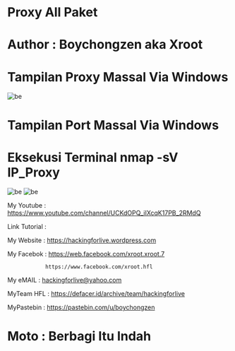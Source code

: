 # Proxy All Paket

# Author : Boychongzen aka Xroot

# Tampilan Proxy Massal Via Windows 
![be](https://raw.githubusercontent.com/boychongzen18/ProxyAllPaket/master/proxy.jpg)
# Tampilan Port Massal Via Windows 
# Eksekusi Terminal nmap -sV IP_Proxy
![be](https://raw.githubusercontent.com/boychongzen18/ProxyAllPaket/master/80.jpg)
![be](https://raw.githubusercontent.com/boychongzen18/ProxyAllPaket/master/443.jpg)


My Youtube    : https://www.youtube.com/channel/UCKdOPQ_iIXcqK17PB_2RMdQ

Link Tutorial :

My Website    : https://hackingforlive.wordpress.com

My Facebok    : https://web.facebook.com/xroot.xroot.7

                https://www.facebook.com/xroot.hfl

My eMAIL      : hackingforlive@yahoo.com

MyTeam HFL    : https://defacer.id/archive/team/hackingforlive

MyPastebin     : https://pastebin.com/u/boychongzen

# Moto : Berbagi Itu Indah
